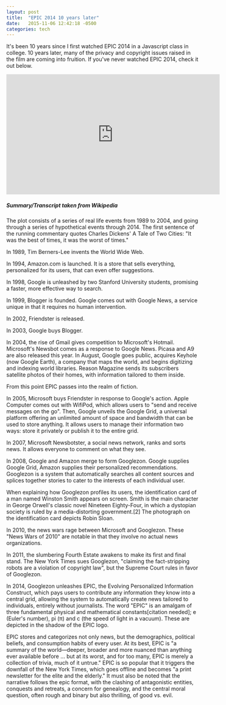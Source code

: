 ```yaml
---
layout: post
title:  "EPIC 2014 10 years later"
date:   2015-11-06 12:42:18 -0500
categories: tech
---
```


It's been 10 years since I first watched EPIC 2014 in a Javascript class in college. 10 years later, many of the privacy and copyright issues raised in the film are coming into fruition. If you've never watched EPIC 2014, check it out below.

<div class="video-container">
    <iframe src="http://www.youtube.com/embed/AT9ho2G0N_Y" frameborder="0" width="560" height="315"></iframe>
</div>

##### Summary/Transcript taken from Wikipedia


The plot consists of a series of real life events from 1989 to 2004, and going through a series of hypothetical events through 2014. The first sentence of the running commentary quotes Charles Dickens' A Tale of Two Cities: "It was the best of times, it was the worst of times."

In 1989, Tim Berners-Lee invents the World Wide Web.

In 1994, Amazon.com is launched. It is a store that sells everything, personalized for its users, that can even offer suggestions.

In 1998, Google is unleashed by two Stanford University students, promising a faster, more effective way to search.

In 1999, Blogger is founded. Google comes out with Google News, a service unique in that it requires no human intervention.

In 2002, Friendster is released.

In 2003, Google buys Blogger.

In 2004, the rise of Gmail gives competition to Microsoft's Hotmail. Microsoft's Newsbot comes as a response to Google News. Picasa and A9 are also released this year. In August, Google goes public, acquires Keyhole (now Google Earth), a company that maps the world, and begins digitizing and indexing world libraries. Reason Magazine sends its subscribers satellite photos of their homes, with information tailored to them inside.

From this point EPIC passes into the realm of fiction.

In 2005, Microsoft buys Friendster in response to Google's action. Apple Computer comes out with WifiPod, which allows users to "send and receive messages on the go". Then, Google unveils the Google Grid, a universal platform offering an unlimited amount of space and bandwidth that can be used to store anything. It allows users to manage their information two ways: store it privately or publish it to the entire grid.

In 2007, Microsoft Newsbotster, a social news network, ranks and sorts news. It allows everyone to comment on what they see.

In 2008, Google and Amazon merge to form Googlezon. Google supplies Google Grid, Amazon supplies their personalized recommendations. Googlezon is a system that automatically searches all content sources and splices together stories to cater to the interests of each individual user.

When explaining how Googlezon profiles its users, the identification card of a man named Winston Smith appears on screen. Smith is the main character in George Orwell's classic novel Nineteen Eighty-Four, in which a dystopian society is ruled by a media-distorting government.[2] The photograph on the identification card depicts Robin Sloan.

In 2010, the news wars rage between Microsoft and Googlezon. These "News Wars of 2010" are notable in that they involve no actual news organizations.

In 2011, the slumbering Fourth Estate awakens to make its first and final stand. The New York Times sues Googlezon, "claiming the fact-stripping robots are a violation of copyright law", but the Supreme Court rules in favor of Googlezon.

In 2014, Googlezon unleashes EPIC, the Evolving Personalized Information Construct, which pays users to contribute any information they know into a central grid, allowing the system to automatically create news tailored to individuals, entirely without journalists. The word "EPIC" is an amalgam of three fundamental physical and mathematical constants[citation needed]; e (Euler's number), pi (π) and c (the speed of light in a vacuum). These are depicted in the shadow of the EPIC logo.

EPIC stores and categorizes not only news, but the demographics, political beliefs, and consumption habits of every user. At its best, EPIC is "a summary of the world—deeper, broader and more nuanced than anything ever available before ... but at its worst, and for too many, EPIC is merely a collection of trivia, much of it untrue." EPIC is so popular that it triggers the downfall of the New York Times, which goes offline and becomes "a print newsletter for the elite and the elderly." It must also be noted that the narrative follows the epic format, with the clashing of antagonistic entities, conquests and retreats, a concern for genealogy, and the central moral question, often rough and binary but also thrilling, of good vs. evil.